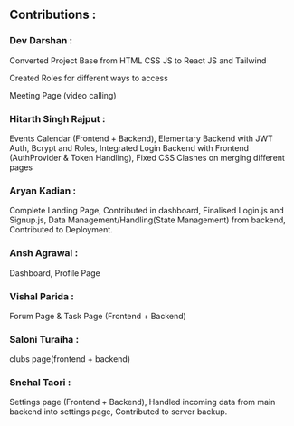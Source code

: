 ## Contributions : 

### Dev Darshan : 
Converted Project Base from HTML CSS JS to React JS and Tailwind

Created Roles for different ways to access

Meeting Page (video calling)

### Hitarth Singh Rajput :
Events Calendar (Frontend + Backend), Elementary Backend with JWT Auth, Bcrypt and Roles, Integrated Login Backend with Frontend (AuthProvider & Token Handling), Fixed CSS Clashes on merging different pages

### Aryan Kadian : 
Complete Landing Page, Contributed in dashboard, Finalised Login.js and Signup.js, Data Management/Handling(State Management) from backend, Contributed to Deployment.

### Ansh Agrawal : 
Dashboard, Profile Page

### Vishal Parida : 
Forum Page & Task Page (Frontend + Backend)

### Saloni Turaiha : 
clubs page(frontend + backend) 

### Snehal Taori : 
Settings page (Frontend + Backend), Handled incoming data from main backend into settings page, Contributed to server backup.


